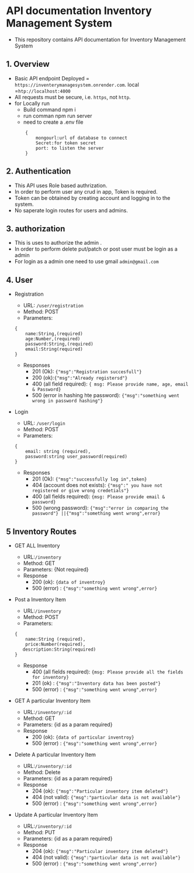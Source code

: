 #  API documentation Inventory Management System
- This repository contains API documentation for Inventory Management System

## 1. Overview

- Basic API endpoint
      Deployed = `https://inventerymanagesystem.onrender.com`.
      local =`htp://localhost:4000` 
- All requests must be secure, i.e. `https`, not `http`.
- for Locally run
    -  Build command npm i 
    -  run comman npm run server
    - need to create a .env file 
    ```
        {
            mongourl:url of database to connect
            Secret:for token secret
            port: to listen the server
        }
    ```

## 2. Authentication
- This API uses Role based authrization.
- In order to perform user any crud in app, Token is required.
- Token can be obtained by creating account and logging in to the system.
- No saperate login routes for users and admins.


## 3. authorization 
- This is uses to authorize the admin .
- In order to perform delete put/patch or post user must be login as a admin
- For login as a admin one need to use gmail `admin@gmail.com`

## 4. User
- Registration
    - URL: `/user/registration`
    - Method: POST
    - Parameters:
    ```
    {
        name:String,(required)
        age:Number,(required)
        password:String,(required)
        email:String(required)
    }
    ```
    - Responses
        - 201 (Ok): `{"msg":"Registration succesfull"}`
        - 200 (ok):`{"msg":"Already registersd"}`
        - 400 (all field required): `{ msg: Please provide name, age, email & Password}`
        - 500 (error in hashing hte password): `{"msg":"something went wrong in password hashing"}`

- Login
    - URL: `/user/login`
    - Method: POST
    - Parameters:
    ```
    {
        email: string (required),
        password:string user_password(required) 
    }
    ```
    - Responses
        - 201 (Ok): `{"msg":"successfully log in",token}`
        - 404 (account does not exists): `{"msg":" you have not registered or give wrong credetials"}`
        - 400 (all fields required): `{msg: Please provide email & password}`
        - 500 (wrong password): `{"msg":"error in comparing the password"} ||{"msg":"something went wrong",error} `
        

## 5 Inventory Routes

- GET ALL Inventory
   - URL:`/inventory`
   - Method: GET
   - Parameters: {Not required}
   - Response 
       - 200 (ok): `{data of inventroy}`
       - 500 (error) : `{"msg":"something went wrong",error}`


- Post a Inventory Item
   - URL:`/inventory`
   - Method: POST
   - Parameters:
    ```
    {
        name:String (required),
        price:Number(required),
       description:String(required)
    }
    ```
   - Response 
       - 400 (all fields required): `{msg: Please provide all the fields for inventory}`
       - 201 (ok) : `{"msg":"Inventory data has been posted"}`
       - 500 (error) : `{"msg":"something went wrong",error}`


-  GET A particular Inventory Item
   - URL:`/inventory/:id`
   - Method: GET
   - Parameters: {id as a param required}
   - Response 
       - 200 (ok): `{data of particular inventroy}`
       - 500 (error) : `{"msg":"something went wrong",error}`

-  Delete A particular Inventory Item
   - URL:`/inventory/:id`
   - Method: Delete
   - Parameters: {id as a param required}
   - Response 
       - 204 (ok): `{"msg":"Particular inventory item deleted"}`
       - 404 (not valid): `{"msg":"particular data is not available"}`
       - 500 (error) : `{"msg":"something went wrong",error}`


-  Update A particular Inventory Item
   - URL:`/inventory/:id`
   - Method: PUT
   - Parameters: {id as a param required}
   - Response 
       - 204 (ok): `{"msg":"Particular inventory item deleted"}`
       - 404 (not valid): `{"msg":"particular data is not available"}`
       - 500 (error) : `{"msg":"something went wrong",error}`





